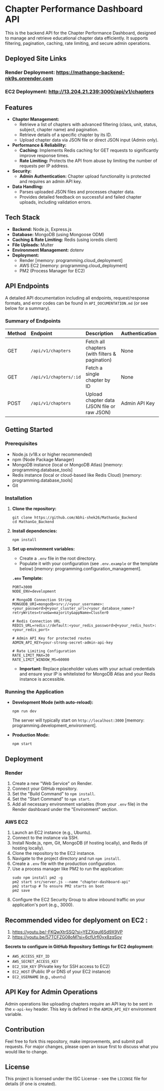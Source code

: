 # Chapter Performance Dashboard API

This is the backend API for the Chapter Performance Dashboard, designed to manage and retrieve educational chapter data efficiently. It supports filtering, pagination, caching, rate limiting, and secure admin operations.

## Deployed Site Links

### Render Deployment: https://mathango-backend-nk9s.onrender.com 
### EC2 Deployment: http://13.204.21.239:3000/api/v1/chapters 

## Features

*   **Chapter Management:**
    *   Retrieve a list of chapters with advanced filtering (class, unit, status, subject, chapter name) and pagination.
    *   Retrieve details of a specific chapter by its ID.
    *   Upload chapter data via JSON file or direct JSON input (Admin only).
*   **Performance & Reliability:**
    *   **Caching:** Implements Redis caching for GET requests to significantly improve response times.
    *   **Rate Limiting:** Protects the API from abuse by limiting the number of requests per IP address.
*   **Security:**
    *   **Admin Authentication:** Chapter upload functionality is protected and requires an admin API key.
*   **Data Handling:**
    *   Parses uploaded JSON files and processes chapter data.
    *   Provides detailed feedback on successful and failed chapter uploads, including validation errors.

## Tech Stack

*   **Backend:** Node.js, Express.js
*   **Database:** MongoDB (using Mongoose ODM)
*   **Caching & Rate Limiting:** Redis (using ioredis client)
*   **File Uploads:** Multer
*   **Environment Management:** dotenv
*   **Deployment:**
    *   Render [memory: programming.cloud_deployment]
    *   AWS EC2 [memory: programming.cloud_deployment]
    *   PM2 (Process Manager for EC2)

## API Endpoints

A detailed API documentation including all endpoints, request/response formats, and error codes can be found in `API_DOCUMENTATION.md` (or see below for a summary).

### Summary of Endpoints

| Method | Endpoint                      | Description                                    | Authentication |
| :----- | :---------------------------- | :--------------------------------------------- | :------------- |
| GET    | `/api/v1/chapters`            | Fetch all chapters (with filters & pagination) | None           |
| GET    | `/api/v1/chapters/:id`        | Fetch a single chapter by ID                   | None           |
| POST   | `/api/v1/chapters`            | Upload chapter data (JSON file or raw JSON)   | Admin API Key  |

## Getting Started

### Prerequisites

*   Node.js (v18.x or higher recommended)
*   npm (Node Package Manager)
*   MongoDB instance (local or MongoDB Atlas) [memory: programming.database_tools]
*   Redis instance (local or cloud-based like Redis Cloud) [memory: programming.database_tools]
*   Git

### Installation

1.  **Clone the repository:**
    ```
    git clone https://github.com/Abhi-shek26/MathanGo_Backend
    cd MathanGo_Backend
    ```

2.  **Install dependencies:**
    ```
    npm install
    ```

3.  **Set up environment variables:**
    *   Create a `.env` file in the root directory.
    *   Populate it with your configuration (see `.env.example` or the template below) [memory: programming.configuration_management].

    **`.env` Template:**
    ```
    PORT=3000
    NODE_ENV=development

    # MongoDB Connection String
    MONGODB_URI=mongodb+srv://<your_username>:<your_password>@<your_cluster_url>/<your_database_name>?retryWrites=true&w=majority&appName=Cluster0

    # Redis Connection URL
    REDIS_URL=redis://default:<your_redis_password>@<your_redis_host>:<your_redis_port>

    # Admin API Key for protected routes
    ADMIN_API_KEY=your-strong-secret-admin-api-key

    # Rate Limiting Configuration
    RATE_LIMIT_MAX=30
    RATE_LIMIT_WINDOW_MS=60000
    ```
    *   **Important:** Replace placeholder values with your actual credentials and ensure your IP is whitelisted for MongoDB Atlas and your Redis instance is accessible.

### Running the Application

*   **Development Mode (with auto-reload):**
    ```
    npm run dev
    ```
    The server will typically start on `http://localhost:3000` [memory: programming.development_environment].

*   **Production Mode:**
    ```
    npm start
    ```


## Deployment

### Render

1.  Create a new "Web Service" on Render.
2.  Connect your GitHub repository.
3.  Set the "Build Command" to `npm install`.
4.  Set the "Start Command" to `npm start`.
5.  Add all necessary environment variables (from your `.env` file) in the Render dashboard under the "Environment" section.

### AWS EC2

1.  Launch an EC2 instance (e.g., Ubuntu).
2.  Connect to the instance via SSH.
3.  Install Node.js, npm, Git, MongoDB (if hosting locally), and Redis (if hosting locally).
4.  Clone the repository to the EC2 instance.
5.  Navigate to the project directory and run `npm install`.
6.  Create a `.env` file with the production configuration.
7.  Use a process manager like PM2 to run the application:
    ```
    sudo npm install pm2 -g
    pm2 start src/server.js --name "chapter-dashboard-api"
    pm2 startup # To ensure PM2 starts on boot
    pm2 save
    ```
8.  Configure the EC2 Security Group to allow inbound traffic on your application's port (e.g., 3000).
## Recommended video for deplyoment on EC2 :
1. https://youtu.be/-FKQwXtrSSQ?si=YEZXiquI6Sd9X9VP
2. https://youtu.be/57TCFZG08oM?si=6cfUrfl0yx8zqSov

**Secrets to configure in GitHub Repository Settings for EC2 deployment:**
*   `AWS_ACCESS_KEY_ID`
*   `AWS_SECRET_ACCESS_KEY`
*   `EC2_SSH_KEY` (Private key for SSH access to EC2)
*   `EC2_HOST` (Public IP or DNS of your EC2 instance)
*   `EC2_USERNAME` (e.g., `ubuntu`)

## API Key for Admin Operations

Admin operations like uploading chapters require an API key to be sent in the `x-api-key` header. This key is defined in the `ADMIN_API_KEY` environment variable.

## Contribution

Feel free to fork this repository, make improvements, and submit pull requests. For major changes, please open an issue first to discuss what you would like to change.

## License

This project is licensed under the ISC License - see the `LICENSE` file for details (if one is created).

